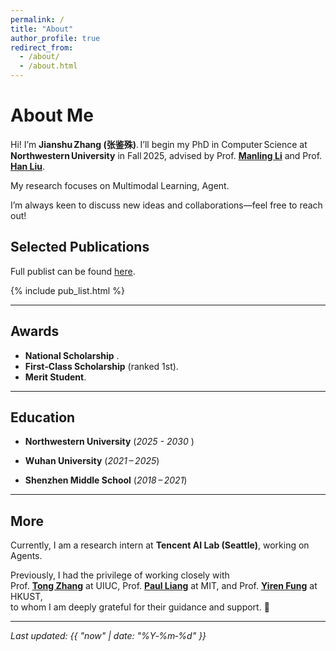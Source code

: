 ```yaml
---
permalink: /
title: "About"
author_profile: true
redirect_from:
  - /about/
  - /about.html
---
```


# About Me

Hi! I’m **Jianshu Zhang (张鉴殊)**. I’ll begin my PhD in Computer Science at **Northwestern University** in Fall 2025, advised by Prof. [**Manling Li**](https://limanling.github.io/) and Prof. [**Han Liu**](https://www.mccormick.northwestern.edu/research-faculty/directory/profiles/liu-han.html).

My research focuses on Multimodal Learning, Agent.

I’m always keen to discuss new ideas and collaborations—feel free to reach out!


## Selected Publications
Full publist can be found [here](https://scholar.google.com/citations?user=52dkNnkAAAAJ&hl=en).
<!-- The publication list is now modular.  
Create a YAML file at `_data/publications.yml` with your publication entries, and an include file at `_includes/pub_list.html` that loops through them.  
Then simply include the list here: -->

{% include pub_list.html %}

---

## Awards

- **National Scholarship** .
- **First‑Class Scholarship** (ranked 1st).
- **Merit Student**.

---

## Education

- **Northwestern University** (*2025 - 2030* )

- **Wuhan University** (*2021 – 2025*)

- **Shenzhen Middle School** (*2018 – 2021*)

---

## More

Currently, I am a research intern at **Tencent AI Lab (Seattle)**, working on Agents.

Previously, I had the privilege of working closely with  
Prof. [**Tong Zhang**](https://tongzhang-ml.org/) at UIUC, Prof. [**Paul Liang**](https://pliang279.github.io/) at MIT, and Prof. [**Yiren Fung**](https://mayrfung.github.io/) at HKUST,  
to whom I am deeply grateful for their guidance and support. 🙏

---


*Last updated: {{ "now" | date: "%Y‑%m‑%d" }}*
